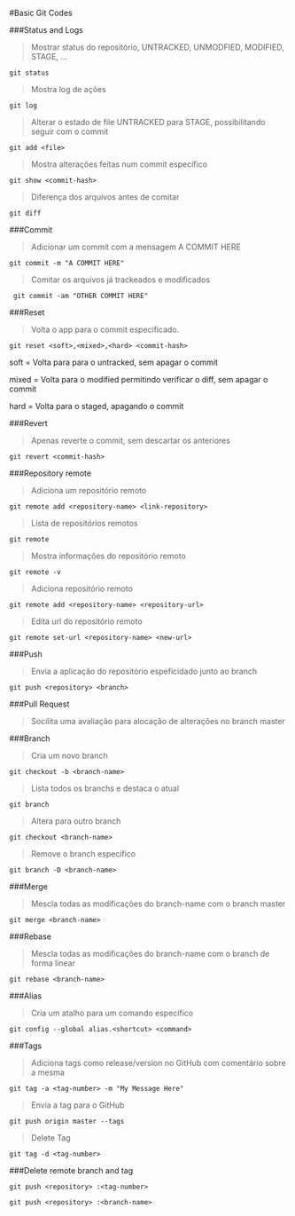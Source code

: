#Basic Git Codes


###Status and Logs

> Mostrar status do repositório, UNTRACKED, UNMODFIED, MODIFIED, STAGE, ...


```git status```



> Mostra log de ações

```git log```


> Alterar o estado de file UNTRACKED para STAGE, possibilitando seguir com o commit

```git add <file>```


> Mostra alterações feitas num commit específico

```git show <commit-hash>```


> Diferença dos arquivos antes de comitar

```git diff```



###Commit

> Adicionar um commit com a mensagem A COMMIT HERE

```git commit -m "A COMMIT HERE"```


> Comitar os arquivos já trackeados e modificados

``` git commit -am "OTHER COMMIT HERE"```



###Reset

> Volta o app para o commit especificado.

```git reset <soft>,<mixed>,<hard> <commit-hash>```

soft = Volta para para o untracked, sem apagar o commit

mixed = Volta para o modified permitindo verificar o diff, sem apagar o commit

hard = Volta para o staged, apagando o commit
	


###Revert
> Apenas reverte o commit, sem descartar os anteriores

```git revert <commit-hash>``` 



###Repository remote

> Adiciona um repositório remoto

```git remote add <repository-name> <link-repository>```


> Lista de repositórios remotos

```git remote```


> Mostra informações do repositório remoto

```git remote -v```


> Adiciona repositório remoto

```git remote add <repository-name> <repository-url>```


> Edita url do repositório remoto

```git remote set-url <repository-name> <new-url>``` 



###Push

> Envia a aplicação do repositório espeficidado junto ao branch

```git push <repository> <branch>```



###Pull Request

> Socilita uma avaliação para alocação de alterações no branch master



###Branch

> Cria um novo branch

```git checkout -b <branch-name>```


> Lista todos os branchs e destaca o atual

```git branch```


> Altera para outro branch

```git checkout <branch-name>```


> Remove o branch específico

```git branch -D <branch-name>``` 



###Merge

> Mescla todas as modificações do branch-name com o branch master

```git merge <branch-name>``` 



###Rebase

> Mescla todas as modificações do branch-name com o branch de forma linear

```git rebase <branch-name>``` 



###Alias

> Cria um atalho para um comando específico

```git config --global alias.<shortcut> <command>``` 



###Tags

> Adiciona tags como release/version no GitHub com comentário sobre a mesma

```git tag -a <tag-number> -m "My Message Here"```

> Envia a tag para o GitHub

```git push origin master --tags```


> Delete Tag

```git tag -d <tag-number>``` 


###Delete remote branch and tag

```git push <repository> :<tag-number>```

```git push <repository> :<branch-name>```